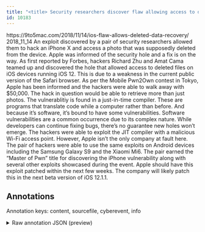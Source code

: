 ```yaml
---
title: "<title> Security researchers discover flaw allowing access to deleted photos on iPhone, fix on the way </title>"
id: 10183
---
```


<title> Security researchers discover flaw allowing access to deleted photos on iPhone, fix on the way </title>
<source> https://9to5mac.com/2018/11/14/ios-flaw-allows-deleted-data-recovery/ </source>
<date> 2018_11_14 </date>
<text>
An exploit discovered by a pair of security researchers allowed them to hack an iPhone X and access a photo that was supposedly deleted from the device. Apple was informed of the security hole and a fix is on the way.
As first reported by Forbes, hackers Richard Zhu and Amat Cama teamed up and discovered the hole that allowed access to deleted files on iOS devices running iOS 12. This is due to a weakness in the current public version of the Safari browser.
As per the Mobile Pwn2Own contest in Tokyo, Apple has been informed and the hackers were able to walk away with $50,000.
The hack in question would be able to retrieve more than just photos. The vulnerablitiy is found in a just-in-time compiler. These are programs that translate code while a computer rather than before. And because it’s software, it’s bound to have some vulnerabilities. Software vulnerabilities are a common occurrence due to its complex nature. While developers can continue fixing bugs, there’s no guarantee new holes won’t emerge.
The hackers were able to exploit the JIT compiler with a malicious Wi-Fi access point. However, Apple isn’t the only company at fault here. The pair of hackers were able to use the same exploits on Android devices including the Samsung Galaxy S9 and the Xiaomi Mi6.
The pair earned the “Master of Pwn” title for discovering the iPhone vulnerability along with several other exploits showcased during the event.
Apple should have this exploit patched within the next few weeks. The company will likely patch this in the next beta version of iOS 12.1.1.
</text>



## Annotations

Annotation keys: content, sourcefile, cyberevent, info

<details>
<summary>Raw annotation JSON (preview)</summary>

```json
{
  "content": "An exploit discovered by a pair of security researchers allowed them to hack an iPhone X and access a photo that was supposedly deleted from the device. Apple was informed of the security hole and a fix is on the way. As first reported by Forbes, hackers Richard Zhu and Amat Cama teamed up and discovered the hole that allowed access to deleted files on iOS devices running iOS 12. This is due to a weakness in the current public version of the Safari browser. As per the Mobile Pwn2Own contest in Tokyo, Apple has been informed and the hackers were able to walk away with $50,000. The hack in question would be able to retrieve more than just photos. The vulnerablitiy is found in a just-in-time compiler. These are programs that translate code while a computer rather than before. And because it\u2019s software, it\u2019s bound to have some vulnerabilities. Software vulnerabilities are a common occurrence due to its complex nature. While developers can continue fixing bugs, there\u2019s no guarantee new holes won\u2019t emerge. The hackers were able to exploit the JIT compiler with a malicious Wi-Fi access point. However, Apple isn\u2019t the only company at fault here. The pair of hackers were able to use the same exploits on Android devices including the Samsung Galaxy S9 and the Xiaomi Mi6. The pair earned the \u201cMaster of Pwn\u201d title for discovering the iPhone vulnerability along with several other exploits showcased during the event. Apple should have this exploit patched within the next few weeks. The company will likely patch this in the next beta version of iOS 12.1.1.",
  "sourcefile": "10183.txt",
  "cyberevent": {
    "hopper": [
      {
        "index": 0,
        "relation": "Same",
        "events": [
          {
            "index": "E2",
            "type": "Vulnerability-related",
            "realis": "Actual",
            "nugget": {
              "startOffset": 159,
              "index": "T6",
              "endOffset": 171,
              "text": "was informed"
            },
            "argument": [
              {
                "index": "T7",
                "external_reference": {
                  "dbpediaURI": "http://dbpedia.org/resource/Apple_Inc.",
                  "wikidataid": "Q312"
                },
                "endOffset": 158,
                "role": {
                  "type": "Vulnerable_System_Owner"
                },
                "text": "Apple",
                "startOffset": 153,
                "type": "Organization"
              },
              {
                "index": "T4",
                "text": "the security hole",
                "endOffset": 192,
                "role": {
                  "type": "Vulnerability"
                },
                "startOffset": 175,
                "type": "Vulnerability"
              },
              {
                "index": "T5",
                "text": "a fix",
                "endOffset": 202,
                "role": {
                  "type": "Vulnerability"
                },
                "startOffset": 197,
                "type": "Vulnerability"
              }
            ],
            "subtype": "DiscoverVulnerability"
          },
          {
            "index": "E1",
            "type": "Vulnerability-related",
            "realis": "Actual",
            "nugget": {
              "startOffset": 11,
              "index": "T3",
              "endOffset": 21,
              "text": "discovered"
            },
            "argument": [
              {
                "index": "T1",
                "text": "security researchers",
                "endOffset": 55,
                "role": {
                  "type": "Discoverer"
                },
                "startOffset": 35,
                "type": "Person"
              },
              {
                "index": "T2",
                "text": "hack an iPhone X and access a photo",
                "endOffset": 107,
                "role": {
  
```
</details>
